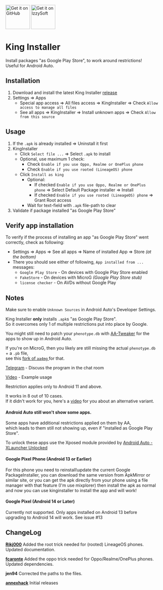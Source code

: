 
[<img height=80 alt="Get it on GitHub" src="https://raw.githubusercontent.com/flocke/andOTP/master/assets/badges/get-it-on-github.png" />](https://github.com/fcaronte/KingInstaller/releases)  [<img height=80 alt="Get it on IzzySoft" src="https://gitlab.com/IzzyOnDroid/repo/-/raw/master/assets/IzzyOnDroid.png" />](https://apt.izzysoft.de/fdroid/index/apk/com.example.kinginstaller/)


# King Installer

Install packages "as Google Play Store", to work around restrictions!   
Useful for Android Auto.

## Installation
1. Download and install the latest King Installer [release](https://github.com/fcaronte/KingInstaller/releases)
2. Settings => Apps
    - Special app access => All files access => KingInstaller => Check `Allow access to manage all files`
    - See all apps => KingInstaller =>  Install unknown apps => Check `Allow from this source`

## Usage
1. If the `.apk` is already installed => Uninstall it first
2. KingInstaller
    - Click `Select file ...` => Select `.apk` to install
    - Optional, use maximum 1 check:
        - Check `Enable if you use Oppo, Realme or OnePlus phone`
        - Check `Enable if you use rooted (LineageOS) phone`
    - Click `Install as king`
        - Optional:
            - If checked `Enable if you use Oppo, Realme or OnePlus phone` => Select Default Package installer => Install
            - If checked `Enable if you use rooted (LineageOS) phone` => Grant Root access
        - Wait for text-field with `.apk` file-path to clear
3. Validate if package installed "as Google Play Store"

## Verify app installation
To verify if the process of installing an app "as Google Play Store" went correctly, check as following:

- Settings => Apps => See all apps => Name of installed App => Store *(at the bottom)*
- There you should see either of following, `App installed from ...` messages:
    - `Google Play Store` - On devices with Google Play Store enabled
    - `FakeStore` - On devices with MicroG *(Google Play Store stub)*
    - `license checker` - On AVDs without Google Play

## Notes 
Make sure to enable `Unknown Sources` in Android Auto's Developer Settings.

King Installer **only** installs `.apk`s "as Google Play Store".   
So it overcomes only 1 of multiple restrictions put into place by Google.

You might still need to patch your `phenotype.db` with [AA-Tweaker](https://github.com/shmykelsa/AA-Tweaker) for the apps to show up in Android Auto.

If you're on MicroG, then you likely are still missing the actual `phenotype.db` + a `.pb` file,   
see this [fork of `aa4mg` ](https://github.com/Rikj000/AndroidAuto4MicroG) for that.

[Telegram](https://t.me/Android_auto_4pda) - Discuss the program in the chat room

[Video](https://www.yewtu.be/watch?v=X5UF9mYKrqc) - Example usage

Restriction applies only to Android 11 and above.

It works in 8 out of 10 cases.   
If it didn't work for you, here's a [video](https://www.yewtu.be/watch?v=ZiFnHxu-g4E) for you about an alternative variant.

#### Android Auto still won't show some apps.
Some apps have additional restrictions applied on them by AA,   
which leads to them still not showing up, even if "installed as Google Play Store".

To unlock these apps use the Xposed module provided by [Android Auto - XLauncher Unlocked](https://github.com/Rikj000/Android-Auto-XLauncher-Unlocked)

#### Google Pixel Phone (Android 13 or Earlier) ####
For this phone you need to reinstall\update the current Google PackageInstaller, you can download the same version from ApkMirror or similar site, or you can get the apk directly from your phone using a file manager with that feature (I'm use mixplorer) then install the apk as normal and now you can use kinginstaller to install the app and will work!

#### Google Pixel (Android 14 or Later) ####
Currently not supported.  Only apps installed on Android 13 before upgrading to Android 14 will work.  See issue #13

## ChangeLog

**[Rikj000](https://github.com/Rikj000/KingInstaller)**
Added the root trick needed for (rooted) LineageOS phones.   
Updated documentation.

**[fcaronte](https://github.com/fcaronte/KingInstaller)**
Added the oppo trick needed for Oppo/Realme/OnePlus phones.   
Updated dependencies.

**jen94**
Corrected the paths to the files.

**[annexhack](https://gitlab.com/annexhack/king-installer)**
Initial releases
